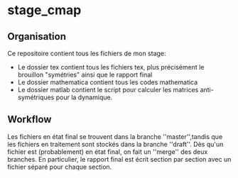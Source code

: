 # stage_cmap

## Organisation
Ce repositoire contient tous les fichiers de mon stage:
  - Le dossier tex contient tous les fichiers tex, plus précisément le brouillon "symétries" ainsi que le rapport final
  - Le dossier mathematica contient tous les codes mathematica
  - Le dossier matlab contient le script pour calculer les matrices anti-symétriques pour la dynamique.

## Workflow
Les fichiers en état final se trouvent dans la branche ''master'',tandis que les fichiers en traitement sont stockés dans la branche ''draft''. Dès qu'un fichier est (probablement) en état final, on fait un ''merge'' des deux branches. En particulier, le rapport final est écrit section par section avec un fichier séparé pour chaque section.

